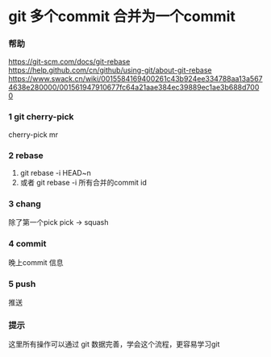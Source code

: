 # git 多个commit 合并为一个commit 

### 帮助
https://git-scm.com/docs/git-rebase
https://help.github.com/cn/github/using-git/about-git-rebase
https://www.swack.cn/wiki/0015584169400261c43b924ee334788aa13a5674638e280000/001561947910677fc64a21aae384ec39889ec1ae3b688d7000

### 1 git cherry-pick 
cherry-pick mr 

### 2 rebase 
1. git rebase -i HEAD~n
2. 或者 git rebase -i 所有合并的commit id

### 3 chang 
除了第一个pick
pick -> squash 

### 4 commit
晚上commit 信息

### 5 push 
推送

### 提示
这里所有操作可以通过 git 数据完善，学会这个流程，更容易学习git  
